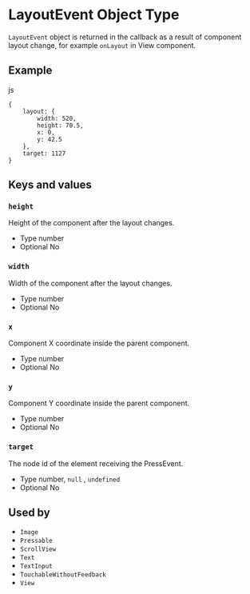 # LayoutEvent Object Type

`LayoutEvent` object is returned in the callback as a result of component layout change, for example `onLayout` in View component.

## Example

js

```
{
    layout: {
        width: 520,
        height: 70.5,
        x: 0,
        y: 42.5
    },
    target: 1127
}
```

## Keys and values

### `height`

Height of the component after the layout changes.

* Type
  number
* Optional
  No

### `width`

Width of the component after the layout changes.

* Type
  number
* Optional
  No

### `x`

Component X coordinate inside the parent component.

* Type
  number
* Optional
  No

### `y`

Component Y coordinate inside the parent component.

* Type
  number
* Optional
  No

### `target`

The node id of the element receiving the PressEvent.

* Type
  number, 
  `null`
  , 
  `undefined`
* Optional
  No

## Used by

* `Image`
* `Pressable`
* `ScrollView`
* `Text`
* `TextInput`
* `TouchableWithoutFeedback`
* `View`

